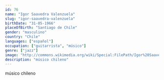 ```yaml
---
id: 76
name: "Igor Saavedra Valenzuela"
slug: "igor-saavedra-valenzuela"
birthDate: "31-05-1966"
placeOfBirth: "Santiago de Chile"
gender: "masculino"
country: "Chile"
languages: ["español"]
occupation: ["guitarrista", "músico"]
genre: ["jazz"]
image: "http://commons.wikimedia.org/wiki/Special:FilePath/Igor%20Saavedra%20Valenzuela-DSC5779bnbaja.jpg"
description: "músico chileno"
---
```


músico chileno

